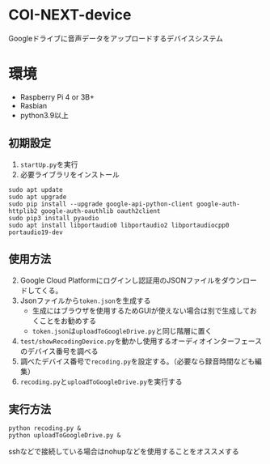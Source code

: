 # COI-NEXT-device
Googleドライブに音声データをアップロードするデバイスシステム

# 環境
- Raspberry Pi 4 or 3B+
- Rasbian
- python3.9以上

## 初期設定
1. `startUp.py`を実行
1. 必要ライブラリをインストール
```bash:Terminal
sudo apt update 
sudo apt upgrade
sudo pip install --upgrade google-api-python-client google-auth-httplib2 google-auth-oauthlib oauth2client
sudo pip3 install pyaudio
sudo apt install libportaudio0 libportaudio2 libportaudiocpp0 portaudio19-dev
```

## 使用方法
2. Google Cloud Platformにログインし認証用のJSONファイルをダウンロードしてくる。
2. Jsonファイルから`token.json`を生成する
    - 生成にはブラウザを使用するためGUIが使えない場合は別で生成しておくことをお勧めする
    - `token.json`は`uploadToGoogleDrive.py`と同じ階層に置く
2. `test/showRecodingDevice.py`を動かし使用するオーディオインターフェースのデバイス番号を調べる
2. 調べたデバイス番号で`recoding.py`を設定する。（必要なら録音時間なども編集）
2. `recoding.py`と`uploadToGoogleDrive.py`を実行する

## 実行方法
```bash:Terminal
python recoding.py &
python uploadToGoogleDrive.py &
```
sshなどで接続している場合はnohupなどを使用することをオススメする

